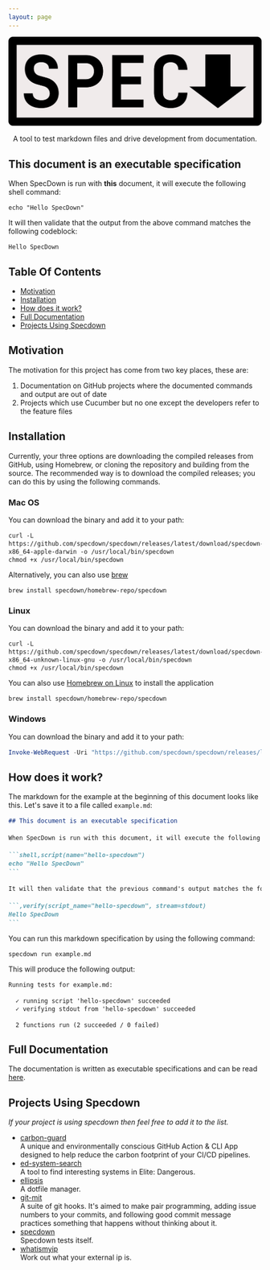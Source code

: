 ```yaml
---
layout: page
---
```


<p align="center">
  <img alt="specdown" src="./logo/logo.png">
</p>

<p align="center">A tool to test markdown files and drive development from documentation.</p>

## This document is an executable specification

When SpecDown is run with **this** document, it will execute the following shell command:

``` shell
echo "Hello SpecDown"
```

It will then validate that the output from the above command matches the following codeblock:

    Hello SpecDown

## Table Of Contents

- [Motivation](#motivation)
- [Installation](#installation)
- [How does it work?](#how-does-it-work)
- [Full Documentation](#full-documentation)
- [Projects Using Specdown](#projects-using-specdown)

## Motivation

The motivation for this project has come from two key places, these are:

1. Documentation on GitHub projects where the documented commands and output are out of date
2. Projects which use Cucumber but no one except the developers refer to the feature files

## Installation

Currently, your three options are downloading the compiled releases from GitHub, using Homebrew, or cloning the repository and building from the source.
The recommended way is to download the compiled releases; you can do this by using the following commands.

### Mac OS

You can download the binary and add it to your path:

``` shell
curl -L https://github.com/specdown/specdown/releases/latest/download/specdown-x86_64-apple-darwin -o /usr/local/bin/specdown
chmod +x /usr/local/bin/specdown
```

Alternatively, you can also use [brew](https://brew.sh/)

``` shell
brew install specdown/homebrew-repo/specdown
```

### Linux

You can download the binary and add it to your path:

``` shell
curl -L https://github.com/specdown/specdown/releases/latest/download/specdown-x86_64-unknown-linux-gnu -o /usr/local/bin/specdown
chmod +x /usr/local/bin/specdown
```

You can also use [Homebrew on Linux](https://docs.brew.sh/Homebrew-on-Linux) to install the application

``` shell
brew install specdown/homebrew-repo/specdown
```

### Windows

You can download the binary and add it to your path:

``` powershell
Invoke-WebRequest -Uri "https://github.com/specdown/specdown/releases/latest/download/specdown-x86_64-pc-windows-msvc.exe" -OutFile "specdown.exe"
```

## How does it work?

The markdown for the example at the beginning of this document looks like this.
Let's save it to a file called `example.md`:

```` markdown
## This document is an executable specification

When SpecDown is run with this document, it will execute the following shell script.

```shell,script(name="hello-specdown")
echo "Hello SpecDown"
```

It will then validate that the previous command's output matches the following codeblock.

```,verify(script_name="hello-specdown", stream=stdout)
Hello SpecDown
```
````

You can run this markdown specification by using the following command:

``` shell
specdown run example.md
```

This will produce the following output:

``` text
Running tests for example.md:

  ✓ running script 'hello-specdown' succeeded
  ✓ verifying stdout from 'hello-specdown' succeeded

  2 functions run (2 succeeded / 0 failed)

```

## Full Documentation

The documentation is written as executable specifications and can be read [here](./docs/index.md).

## Projects Using Specdown

*If your project is using specdown then feel free to add it to the list.*

- [carbon-guard](https://github.com/armakuni/carbon-guard)
  <br>
  A unique and environmentally conscious GitHub Action & CLI App designed to help reduce the carbon footprint of your CI/CD pipelines.
- [ed-system-search](https://github.com/PurpleBooth/ed-system-search)
  <br>
  A tool to find interesting systems in Elite: Dangerous.
- [ellipsis](https://github.com/PurpleBooth/ellipsis)
  <br>
  A dotfile manager.
- [git-mit](https://github.com/PurpleBooth/git-mit)
  <br>
  A suite of git hooks. It's aimed to make pair programming, adding issue numbers to your commits, and following good commit message practices something that happens without thinking about it.
- [specdown](https://github.com/specdown/specdown)
  <br>
  Specdown tests itself.
- [whatismyip](https://github.com/PurpleBooth/whatismyip)
  <br>
  Work out what your external ip is.

